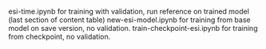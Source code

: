 esi-time.ipynb for training with validation, run reference on trained model (last section of content table)
new-esi-model.ipynb for training from base model on save version, no validation.
train-checkpoint-esi.ipynb for training from checkpoint, no validation.
